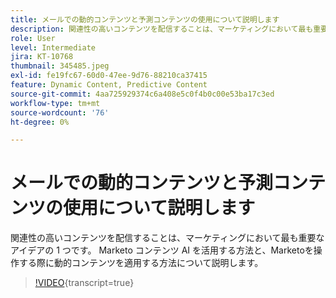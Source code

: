 ```yaml
---
title: メールでの動的コンテンツと予測コンテンツの使用について説明します
description: 関連性の高いコンテンツを配信することは、マーケティングにおいて最も重要なアイデアの 1 つです。 Marketo コンテンツ AI を活用する方法と、Marketoを操作する際に動的コンテンツを適用する方法について説明します。
role: User
level: Intermediate
jira: KT-10768
thumbnail: 345485.jpeg
exl-id: fe19fc67-60d0-47ee-9d76-88210ca37415
feature: Dynamic Content, Predictive Content
source-git-commit: 4aa725929374c6a408e5c0f4b0c00e53ba17c3ed
workflow-type: tm+mt
source-wordcount: '76'
ht-degree: 0%

---
```


# メールでの動的コンテンツと予測コンテンツの使用について説明します

関連性の高いコンテンツを配信することは、マーケティングにおいて最も重要なアイデアの 1 つです。 Marketo コンテンツ AI を活用する方法と、Marketoを操作する際に動的コンテンツを適用する方法について説明します。

>[!VIDEO](https://video.tv.adobe.com/v/3409784/?quality=12&learn=on&captions=jpn){transcript=true}
